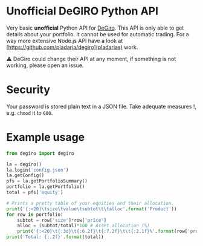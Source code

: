 # Unofficial DeGIRO Python API
Very basic **unofficial** Python API for [DeGiro](https://www.degiro.nl). This API is only able to get details about your portfolio. It cannot be used for automatic trading. For a way more extensive Node.js API have a look at [https://github.com/pladaria/degiro](pladarias) work.

:warning: DeGiro could change their API at any moment, if something is not working, please open an issue.

# Security
Your password is stored plain text in a JSON file. Take adequate measures !, e.g. `chmod` it to `600`.

# Example usage
```python
from degiro import degiro

la = degiro()
la.login('config.json')
la.getConfig()
pfs = la.getPortfolioSummary()
portfolio = la.getPortfolio()
total = pfs['equity']

# Prints a pretty table of your equities and their allocation.
print('{:<20}\tsize\tvalue\tsubtot\t\talloc'.format('Product'))
for row in portfolio:
    subtot = row['size']*row['price']
    alloc = (subtot/total)*100 # Asset allocation (%)
    print('{:<20}\t{:3d}\t{:6.2f}\t{:7.2f}\t\t{:2.1f}%'.format(row['product'], row['size'], row['price'], subtot, alloc))
print('Total: {:.2f}'.format(total))
```
